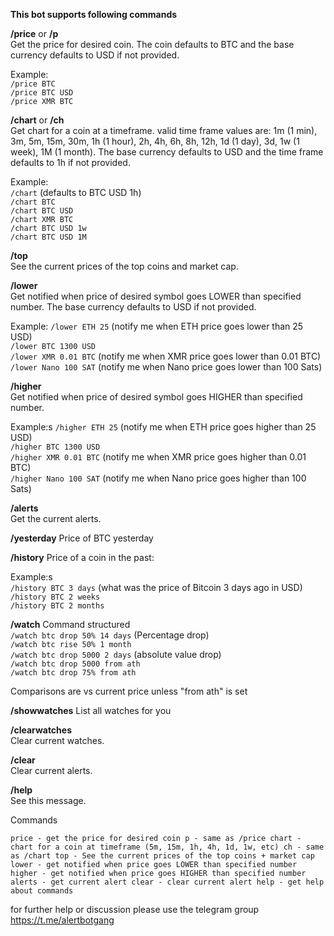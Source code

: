 **This bot supports following commands**

**/price** or **/p**  
Get the price for desired coin. The coin defaults to BTC and the base currency defaults to USD if not provided.  

Example:  
`/price BTC`  
`/price BTC USD`  
`/price XMR BTC`  
    
**/chart** or **/ch**  
Get chart for a coin at a timeframe. valid time frame values are: 1m (1 min), 3m, 5m, 15m, 30m, 1h (1 hour), 2h, 4h, 6h, 8h, 12h, 1d (1 day), 3d, 1w (1 week), 1M (1 month). The base currency defaults to USD and the time frame defaults to 1h if not provided.  

Example:  
`/chart` (defaults to BTC USD 1h)  
`/chart BTC`  
`/chart BTC USD`  
`/chart XMR BTC`  
`/chart BTC USD 1w`  
`/chart BTC USD 1M`

**/top**  
See the current prices of the top coins and market cap.

**/lower**  
Get notified when price of desired symbol goes LOWER than specified number. The base currency defaults to USD if not provided.  

Example:
`/lower ETH 25` (notify me when ETH price goes lower than 25 USD)  
`/lower BTC 1300 USD`  
`/lower XMR 0.01 BTC` (notify me when XMR price goes lower than 0.01 BTC)  
`/lower Nano 100 SAT` (notify me when Nano price goes lower than 100 Sats)  

**/higher**  
Get notified when price of desired symbol goes HIGHER than specified number.

Example:s
`/higher ETH 25` (notify me when ETH price goes higher than 25 USD)  
`/higher BTC 1300 USD`  
`/higher XMR 0.01 BTC` (notify me when XMR price goes higher than 0.01 BTC)  
`/higher Nano 100 SAT` (notify me when Nano price goes higher than 100 Sats)  

**/alerts**  
Get the current alerts.

**/yesterday**
Price of BTC yesterday

**/history**
Price of a coin in the past:

Example:s  
`/history BTC 3 days` (what was the price of Bitcoin 3 days ago in USD)  
`/history BTC 2 weeks`  
`/history BTC 2 months`  

**/watch**
Command structured  
`/watch btc drop 50% 14 days` (Percentage drop)  
`/watch btc rise 50% 1 month`  
`/watch btc drop 5000 2 days` (absolute value drop)  
`/watch btc drop 5000 from ath`  
`/watch btc drop 75% from ath`  
  
Comparisons are vs current price unless "from ath" is set   

**/showwatches**
List all watches for you

**/clearwatches**  
Clear current watches.

**/clear**  
Clear current alerts.

**/help**  
See this message.

Commands

`price - get the price for desired coin
p - same as /price
chart - chart for a coin at timeframe (5m, 15m, 1h, 4h, 1d, 1w, etc)
ch - same as /chart
top - See the current prices of the top coins + market cap
lower - get notified when price goes LOWER than specified number
higher - get notified when price goes HIGHER than specified number
alerts - get current alert
clear - clear current alert
help - get help about commands`


for further help or discussion please use the telegram group https://t.me/alertbotgang
